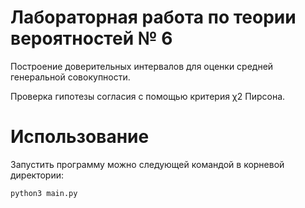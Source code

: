 # Лабораторная работа по теории вероятностей № 6

Построение доверительных интервалов для оценки средней генеральной совокупности.

Проверка гипотезы согласия с помощью критерия χ2 Пирсона.


# Использование

Запустить программу можно следующей командой в корневой директории:

```bash
python3 main.py
```
